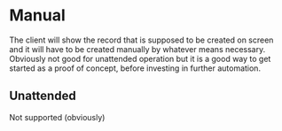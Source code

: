 ---
---
# Manual
The client will show the record that is supposed to be created on screen and it will have 
to be created manually by whatever means necessary. Obviously not good for unattended operation 
but it is a good way to get started as a proof of concept, before investing in further 
automation.

## Unattended
Not supported (obviously)